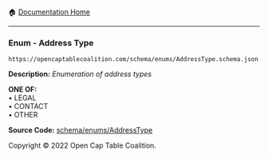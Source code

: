 :house: [Documentation Home](../../../README.md)

---

### Enum - Address Type

`https://opencaptablecoalition.com/schema/enums/AddressType.schema.json`

**Description:** _Enumeration of address types_

**ONE OF:**</br>&bull; LEGAL </br>&bull; CONTACT </br>&bull; OTHER

**Source Code:** [schema/enums/AddressType](../../docs/markdown/schema/enums/AddressType.schema.json)

Copyright © 2022 Open Cap Table Coalition.
